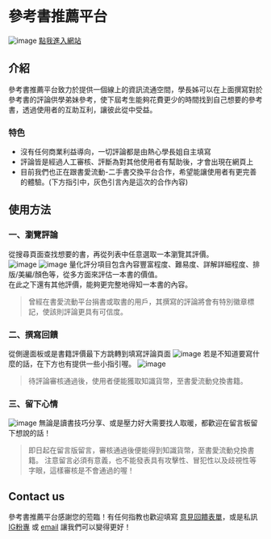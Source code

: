 # 參考書推薦平台
![image](https://user-images.githubusercontent.com/63833544/215646605-b6bfff17-7f71-44eb-878c-59f5376daa30.png)
[點我進入網站](https://study-guides.dstw.dev/)
## 介紹
參考書推薦平台致力於提供一個線上的資訊流通空間，學長姊可以在上面撰寫對於參考書的評論供學弟妹參考，使下屆考生能夠花費更少的時間找到自己想要的參考書，透過使用者的互助互利，讓彼此從中受益。
### 特色
- 沒有任何商業利益導向，一切評論都是由熱心學長姐自主填寫
- 評論皆是經過人工審核、評斷為對其他使用者有幫助後，才會出現在網頁上
- 目前我們也正在跟書愛流動-二手書交換平台合作，希望能讓使用者有更完善的體驗。(下方指引中，灰色引言內是這次的合作內容)
## 使用方法
### 一、瀏覽評論
從搜尋頁面查找想要的書，再從列表中任意選取一本瀏覽其評價。<BR>
![image](https://user-images.githubusercontent.com/63833544/215644619-5a749dd2-d0cb-4fb7-b636-dd75f258365d.png)
![image](https://user-images.githubusercontent.com/63833544/215636154-d3d9ab72-04c4-4db3-b2da-00dbefe0dca7.png)
量化評分項目包含內容豐富程度、難易度、詳解詳細程度、排版/美編/顏色等，從多方面來評估一本書的價值。<BR>
在此之下還有其他評價，能夠更完整地得知一本書的內容。
>曾經在書愛流動平台捐書或取書的用戶，其撰寫的評論將會有特別徽章標記，使該則評論更具有可信度。
### 二、撰寫回饋
從側邊面板或是書籍評價最下方跳轉到填寫評論頁面
![image](https://user-images.githubusercontent.com/63833544/215637419-dfe80d3a-40e5-4d3a-9dda-d3ea5e151464.png)
若是不知道要寫什麼的話，在下方也有提供一些小指引喔。
![image](https://user-images.githubusercontent.com/63833544/215645422-87f49c00-a247-43c4-ba52-9a14eead3255.png)
>待評論審核通過後，使用者便能獲取知識貨幣，至書愛流動兌換書籍。
### 三、留下心情
![image](https://user-images.githubusercontent.com/63833544/215644426-575d99af-66df-4890-8254-4ec7fc184c62.png)
無論是讀書技巧分享、或是壓力好大需要找人取暖，都歡迎在留言板留下想說的話！
>即日起在留言版留言，審核通過後便能得到知識貨幣，至書愛流動兌換書籍。
注意留言必須有意義，也不能發表具有攻擊性、冒犯性以及歧視性等字眼，這樣審核是不會通過的喔！
## Contact us
參考書推薦平台感謝您的蒞臨！有任何指教也歡迎填寫 [意見回饋表單](https://docs.google.com/forms/d/e/1FAIpQLSeViVaUA45k-oR1S5p593Mw2yjy55vACfNlcOCuwWN57kDwhw/viewform)，或是私訊 [IG粉專](https://www.instagram.com/study_guides_recommend/) 或 [email](mailto:study.guides.recommend@gmail.com) 讓我們可以變得更好！
